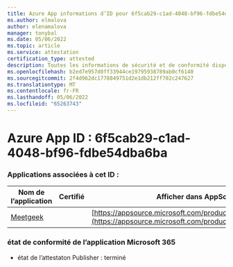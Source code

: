 ```yaml
---
title: Azure App informations d’ID pour 6f5cab29-c1ad-4048-bf96-fdbe54dba6ba
ms.author: elmalova
author: elenamalova
manager: tonybal
ms.date: 05/06/2022
ms.topic: article
ms.service: attestation
certification_type: attested
description: Toutes les informations de sécurité et de conformité disponibles pour 6f5cab29-c1ad-4048-bf96-fdbe54dba6ba.
ms.openlocfilehash: b2ed7e957d0ff33944ce19795938789ab0cf6140
ms.sourcegitcommit: 2f4d962dc1778849751d2e1db212ff702c247627
ms.translationtype: MT
ms.contentlocale: fr-FR
ms.lasthandoff: 05/06/2022
ms.locfileid: "65263743"
---
```

# <a name="azure-app-id-6f5cab29-c1ad-4048-bf96-fdbe54dba6ba"></a>Azure App ID : 6f5cab29-c1ad-4048-bf96-fdbe54dba6ba


### <a name="apps-associated-with-this-id"></a>Applications associées à cet ID :
| **Nom de l’application** | **Certifié** | **Afficher dans AppSource** |
|--------------|---------------|-----------------------|
| [Meetgeek](../forward/WA200003720.md) |  | [https://appsource.microsoft.com/product/office/WA200003720](https://appsource.microsoft.com/product/office/WA200003720) |

### <a name="microsoft-365-app-compliance-status"></a>état de conformité de l’application Microsoft 365
- état de l’attestaton Publisher : terminé
